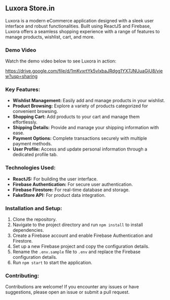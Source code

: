 ## Luxora Store.in

Luxora is a modern eCommerce application designed with a sleek user interface and robust functionalities. Built using ReactJS and Firebase, Luxora offers a seamless shopping experience with a range of features to manage products, wishlist, cart, and more.

### Demo Video
Watch the demo video below to see Luxora in action:

https://drive.google.com/file/d/1mKvxrtYk5vlxbaJRdgg1YX7JNUuaGjU8/view?usp=sharing

### Key Features:
- **Wishlist Management:** Easily add and manage products in your wishlist.
- **Product Browsing:** Explore a variety of products categorized for convenient browsing.
- **Shopping Cart:** Add products to your cart and manage them effortlessly.
- **Shipping Details:** Provide and manage your shipping information with ease.
- **Payment Options:** Complete transactions securely with multiple payment methods.
- **User Profile:** Access and update personal information through a dedicated profile tab.

### Technologies Used:
- **ReactJS:** For building the user interface.
- **Firebase Authentication:** For secure user authentication.
- **Firebase Firestore:** For real-time database and storage.
- **FakeStore API:** For product data integration.

### Installation and Setup:
1. Clone the repository.
2. Navigate to the project directory and run `npm install` to install dependencies.
3. Create a Firebase account and enable Firebase Authentication and Firestore.
4. Set up a new Firebase project and copy the configuration details.
5. Rename the `.env.sample` file to `.env` and replace the Firebase configuration details.
6. Run `npm start` to start the application.

### Contributing:
Contributions are welcome! If you encounter any issues or have suggestions, please open an issue or submit a pull request.

